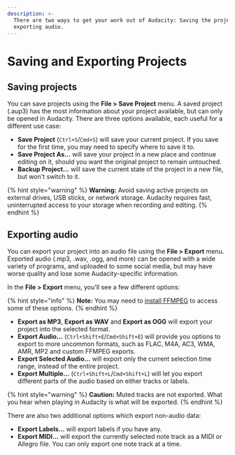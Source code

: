 ```yaml
---
description: >-
  There are two ways to get your work out of Audacity: Saving the project, and
  exporting audio.
---
```


# Saving and Exporting Projects

## Saving projects

You can save projects using the **File > Save Project** menu. A saved project (.aup3) has the most information about your project available, but can only be opened in Audacity. There are three options available, each useful for a different use case:&#x20;

* **Save Project** (`Ctrl+S`/`Cmd+S`) will save your current project. If you save for the first time, you may need to specify where to save it to.&#x20;
* **Save Project As...** will save your project in a new place and continue editing on it, should you want the original project to remain untouched.&#x20;
* **Backup Project...** will save the current state of the project in a new file, but won't switch to it.&#x20;

{% hint style="warning" %}
**Warning:** Avoid saving active projects on external drives, USB sticks, or network storage. Audacity requires fast, uninterrupted access to your storage when recording and editing.&#x20;
{% endhint %}

## Exporting audio

You can export your project into an audio file using the **File > Export** menu. Exported audio (.mp3, .wav, .ogg, and more) can be opened with a wide variety of programs, and uploaded to some social media, but may have worse quality and lose some Audacity-specific information.

In the **File > Export** menu, you'll see a few different options:

{% hint style="info" %}
**Note:** You may need to [install FFMPEG](installing-ffmpeg.md) to access some of these options.
{% endhint %}

* **Export as MP3**, **Export as WAV** and **Export as OGG** will export your project into the selected format.&#x20;
* **Export Audio...** (`Ctrl+Shift+E`/`Cmd+Shift+E`) will provide you options to export to more uncommon formats, such as FLAC, M4A, AC3, WMA, AMR, MP2 and custom FFMPEG exports.&#x20;
* **Export Selected Audio...** will export only the current selection time range, instead of the entire project.
* **Export Multiple...** (`Ctrl+Shift+L`/`Cmd+Shift+L`) will let you export different parts of the audio based on either tracks or labels. &#x20;

{% hint style="warning" %}
**Caution:** Muted tracks are not exported. What you hear when playing in Audacity is what will be exported.&#x20;
{% endhint %}

There are also two additional options which export non-audio data:

* **Export Labels...** will export labels if you have any.
* **Export MIDI...** will export the currently selected note track as a MIDI or Allegro file. You can only export one note track at a time.&#x20;
